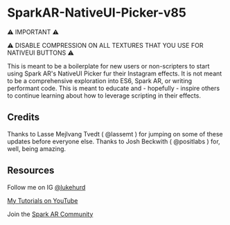# SparkAR-NativeUI-Picker-v85

⚠️ IMPORTANT ⚠️

⚠️ DISABLE COMPRESSION ON ALL TEXTURES THAT YOU USE FOR NATIVEUI BUTTONS ⚠️

This is meant to be a boilerplate for new users or non-scripters to start using Spark AR's NativeUI Picker fur their Instagram effects. It is not meant to be a comprehensive exploration into ES6, Spark AR, or writing performant code. This is meant to educate and - hopefully - inspire others to continue learning about how to leverage scripting in their effects.

## Credits

Thanks to Lasse Mejlvang Tvedt ( @lassemt ) for jumping on some of these updates before everyone else.
Thanks to Josh Beckwith ( @positlabs ) for, well, being amazing.

## Resources

Follow me on IG [@lukehurd](https://instagram.com/lukehurd)

[My Tutorials on YouTube](http://www.youtube.com/c/LukeHurd)

Join the [Spark AR Community](https://www.facebook.com/groups/SparkARcommunity/)
